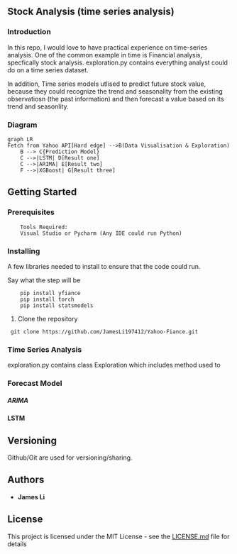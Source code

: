 ## Stock Analysis (time series analysis)

### Introduction

In this repo, I would love to have practical experience on time-series analysis. One of the common example in time is Financial analysis, specfically stock analysis. exploration.py contains everything analyst could do on a time series dataset. 


In addition, Time series models utlised to predict future stock value, because they could recognize the trend and seasonality from the existing observatiosn (the past information) and then forecast a value based on its trend and seasonlity.


### Diagram

```mermaid
graph LR
Fetch from Yahoo API[Hard edge] -->B(Data Visualisation & Exploration)
    B --> C{Prediction Model}
    C -->|LSTM| D[Result one]
    C -->|ARIMA| E[Result two]
    F -->|XGBoost| G[Result three]
```

## Getting Started

### Prerequisites

```
    Tools Required:
    Visual Studio or Pycharm (Any IDE could run Python)
```

### Installing

A few libraries needed to install to ensure that the code could run.

Say what the step will be

```
    pip install yfiance
    pip install torch
    pip install statsmodels
```
1. Clone the repository
```
 git clone https://github.com/JamesLi197412/Yahoo-Fiance.git
```
 
### Time Series Analysis
exploration.py contains class Exploration which includes method used to  


### Forecast Model
##### ARIMA

#### LSTM



## Versioning

Github/Git are used for versioning/sharing. 

## Authors

* **James Li** 

## License

This project is licensed under the MIT License - see the [LICENSE.md](LICENSE.md) file for details
